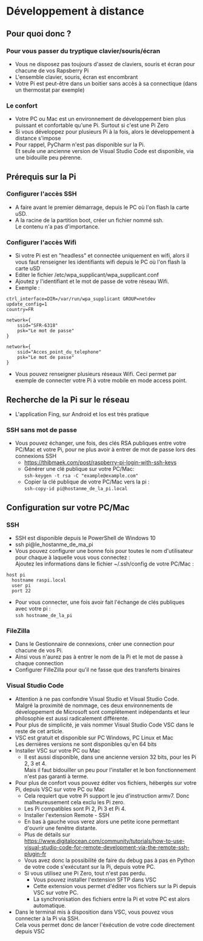 # Développement à distance

## Pour quoi donc ?

### Pour vous passer du tryptique clavier/souris/écran

* Vous ne disposez pas toujours d'assez de claviers, souris et écran pour chacune de vos Rapsberry Pi
* L'ensemble clavier, souris, écran est encombrant
* Votre Pi est peut-être dans un boitier sans accès à sa connectique (dans un thermostat par exemple)

### Le confort

* Votre PC ou Mac est un environnement de développement bien plus puissant et confortable qu'une Pi. Surtout si c'est une Pi Zero
* Si vous développez pour plusieurs Pi à la fois, alors le développement à distance s'impose
* Pour rappel, PyCharm n'est pas disponible sur la Pi.  
Et seule une ancienne version de Visual Studio Code est disponible, via une bidouille peu pérenne.

## Prérequis sur la Pi

### Configurer l'accès SSH

* A faire avant le premier démarrage, depuis le PC où l'on flash la carte uSD.
* A la racine de la partition boot, créer un fichier nommé ssh.  
Le contenu n'a pas d'importance.

### Configurer l'accès Wifi

* Si votre Pi est en "headless" et connectée uniquement en wifi, alors il vous faut renseigner les identifiants wifi depuis le PC où l'on flash la carte uSD
* Editer le fichier /etc/wpa_supplicant/wpa_supplicant.conf
* Ajoutez y l'identifiant et le mot de passe de votre réseau Wifi.
* Exemple :

```(shell)
ctrl_interface=DIR=/var/run/wpa_supplicant GROUP=netdev
update_config=1
country=FR

network={
	ssid="SFR-6318"
	psk="Le mot de passe"
}

network={
	ssid="Acces_point_du_telephone"
	psk="Le mot de passe"
}
```

* Vous pouvez renseigner plusieurs réseaux Wifi. Ceci permet par exemple de connecter votre Pi à votre mobile en mode access point.

## Recherche de la Pi sur le réseau

* L'application Fing, sur Android et Ios est très pratique

### SSH sans mot de passe

* Vous pouvez échanger, une fois, des clés RSA publiques entre votre PC/Mac et votre Pi,
pour ne plus avoir à entrer de mot de passe lors des connexions SSH
  * <https://thibmaek.com/post/raspberry-pi-login-with-ssh-keys>
  * Générer une clé publique sur votre PC/Mac:  
  ` ssh-keygen -t rsa -C "example@example.com" `
  * Copier la clé publique de votre PC/Mac vers la pi :  
  ` ssh-copy-id pi@hostanme_de_la_pi.local `

## Configuration sur votre PC/Mac
### SSH

* SSH est disponible depuis le PowerShell de Windows 10
* ssh pi@le_hostanme_de_ma_pi
* Vous pouvez configurer une bonne fois pour toutes le nom d'utilisateur pour chaque à laquelle vous vous connectez :  
Ajoutez les informations dans le fichier ~/.ssh/config de votre PC/Mac :

```(shell)
host pi
  hostname raspi.local
  user pi
  port 22

```

* Pour vous connecter, une fois avoir fait l'échange de clés publiques avec votre pi :  
``` ssh hostname_de_la_pi ```

### FileZilla

* Dans le Gestionnaire de connexions, créer une connection pour chacune de vos Pi.
* Ainsi vous n'aurez pas à entrer le nom de la Pi et le mot de passe à chaque connection
* Configurer FilleZilla pour qu'il ne fasse que des transferts binaires

### Visual Studio Code

* Attention à ne pas confondre Visual Studio et Visual Studio Code.  
  Malgré la proximité de nommage, ces deux environnements de développement de Microsoft sont complétement indépendants et leur philosophie est aussi radicalement différente.
* Pour plus de simplicité, je vais nommer Visual Studio Code VSC dans le reste de cet article.
* VSC est gratuit et disponible sur PC Windows, PC Linux et Mac  
  Les dernières versions ne sont disponibles qu'en 64 bits
* Installer VSC sur votre PC ou Mac
  * Il est aussi disponible, dans une ancienne version 32 bits, pour les Pi 2, 3 et 4.  
  Mais il faut bidouiller un peu pour l'installer et le bon fonctionnement n'est pas garanti à terme.
* Pour plus de confort vous pouvez éditer vos fichiers, hébergés sur votre Pi, depuis VSC sur votre PC ou Mac
  * Cela requiert que votre Pi support le jeu d'instruction armv7. Donc malheureusement cela exclu les Pi zero.
  * Les Pi compatibles sont Pi 2, Pi 3 et Pi 4.
  * Installer l'extension Remote - SSH
  * En bas à gauche vous verez alors une petite icone permettant d'ouvrir une fenêtre distante.
  * Plus de détails sur <https://www.digitalocean.com/community/tutorials/how-to-use-visual-studio-code-for-remote-development-via-the-remote-ssh-plugin-fr>
  * Vous avez donc la possibilité de faire du debug pas à pas en Python de votre code s'exécutant sur la Pi, depuis votre PC.
  * Si vous utilisez une Pi Zero, tout n'est pas perdu.
    * Vous pouvez installer l'extension SFTP dans VSC
    * Cette extension vous permet d'éditer vos fichiers sur la Pi depuis VSC sur votre PC.
    * La synchronisation des fichiers entre la Pi et votre PC est alors automatique.
* Dans le terminal mis à disposition dans VSC, vous pouvez vous connecter à la Pi via SSH.  
  Cela vous permet donc de lancer l'éxécution de votre code directement depuis VSC
